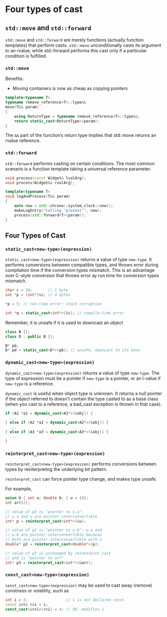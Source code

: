 # Four types of cast

## `std::move` and `std::forward`

`std::move` and `std::forward` are merely functions (actually function templates)
that perform casts. `std::move` unconditionally casts its argument to an rvalue, while
std::forward performs this cast only if a particular condition is fulfilled.

### `std::move`

Benefits:
* Moving containers is now as cheap as copying pointers

```cpp
template<typename T>
typename remove_reference<T>::type&&
move(T&& param)
{
    using ReturnType = typename remove_reference<T>::type&&;
    return static_cast<ReturnType>(param);
}
```

The `&&` part of the function’s return type implies that std::move returns an rvalue
reference.

### `std::forward`

`std::forward` performs casting on certain conditions.
The most common scenario is a function template taking a universal reference parameter.

```cpp
void process(const Widget& lvalArg);
void process(Widget&& rvalArg);

template<typename T>
void logAndProcess(T&& param)
{
    auto now = std::chrono::system_clock::now(); 
    makeLogEntry("Calling 'process'", now);
    process(std::forward<T>(param));
}
```

## Four Types of Cast

### `static_cast<new-type>(expression)` 

`static_cast<new-type>(expression)` returns a value of type `new-type`. 
It performs conversions between compatible types, and throws error during compilation time if the conversion types mismatch. This is an advantage over C-style conversion that throws error ay run time for conversion types mismatch.
```cpp
char c = 10;       // 1 byte
int *p = (int*)&c; // 4 bytes

*p = 5; // run-time error: stack corruption

int *q = static_cast<int*>(&c); // compile-time error
```

Remember, it is unsafe if it is used to downcast an object
```cpp
class B {};
class D : public B {};

B* pb;
D* pd = static_cast<D*>(pb); // unsafe, downcast to its base
```

### `dynamic_cast<new-type>(expression)` 

`dynamic_cast<new-type>(expression)` returns a value of type `new-type`. The type of expression must be a pointer if `new-type` is a pointer, or an l-value if `new-type` is a reference.

`dynamic_cast` is useful when object type is unknown. It returns a null pointer if the object referred to doesn't contain the type casted to as a base class (when you cast to a reference, a bad_cast exception is thrown in that case).

```cpp
if (A1 *a1 = dynamic_cast<A1*>(&obj)) {
  ...
} else if (A2 *a2 = dynamic_cast<A2*>(&obj)) {
  ...
} else if (A3 *a3 = dynamic_cast<A3*>(&obj)) {
  ...
}
```

### `reinterpret_cast<new-type>(expression)`

`reinterpret_cast<new-type>(expression)` performs conversions between types by reinterpreting the underlying bit pattern.

`reinterpret_cast` can force pointer type change, and makes type unsafe.

For example,
```cpp
union U { int a; double b; } u = {0};
int arr[2];

// value of p3 is "pointer to u.a":
// u.a and u are pointer-interconvertible
int* p = reinterpret_cast<int*>(&u);

// value of p2 is "pointer to u.b": u.a and
// u.b are pointer-interconvertible because
// both are pointer-interconvertible with u
double* p2 = reinterpret_cast<double*>(p); 

// value of p3 is unchanged by reinterpret_cast
// and is "pointer to arr"
int* p3 = reinterpret_cast<int*>(&arr); 
```

### `const_cast<new-type>(expression)`

`const_cast<new-type>(expression)` may be used to cast away (remove) constness or volatility, such as
```cpp
int i = 3;                 // i is not declared const
const int& rci = i; 
const_cast<int&>(rci) = 4; // OK: modifies i
```